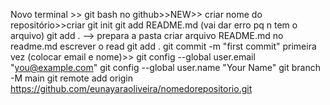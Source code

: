 Novo terminal >> git bash
no github>>NEW>> criar nome do repositório>>criar
git init
git add README.md (vai dar erro pq n tem o arquivo)
git add . —> prepara a pasta
criar arquivo README.md
no readme.md escrever o read
git add .
git commit -m "first commit"
primeira vez (colocar email e nome)>> git config --global user.email "you@example.com"
git config --global user.name "Your Name"
git branch -M main
git remote add origin https://github.com/eunayaraoliveira/nomedorepositorio.git


